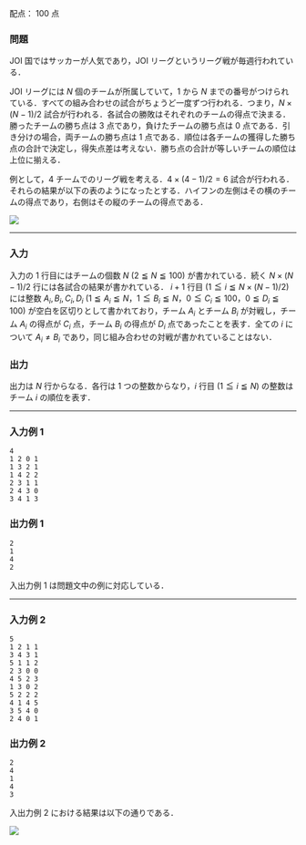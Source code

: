配点： $100$ 点

### 問題

JOI 国ではサッカーが人気であり，JOI リーグというリーグ戦が毎週行われている．

JOI リーグには $N$ 個のチームが所属していて，$1$ から $N$ までの番号がつけられている．すべての組み合わせの試合がちょうど一度ずつ行われる．つまり，$N \times (N - 1) / 2$ 試合が行われる．各試合の勝敗はそれぞれのチームの得点で決まる．勝ったチームの勝ち点は $3$ 点であり，負けたチームの勝ち点は $0$ 点である．引き分けの場合，両チームの勝ち点は $1$ 点である．順位は各チームの獲得した勝ち点の合計で決定し，得失点差は考えない．勝ち点の合計が等しいチームの順位は上位に揃える．

例として，$4$ チームでのリーグ戦を考える．$4 \times (4 - 1) / 2 = 6$ 試合が行われる．それらの結果が以下の表のようになったとする．ハイフンの左側はその横のチームの得点であり，右側はその縦のチームの得点である．

![](https://img.atcoder.jp/joi2012yo/2012-yo-t2-fig1.png)

---

### 入力

入力の $1$ 行目にはチームの個数 $N$ ($2 \leqq N \leqq 100$) が書かれている．続く $N \times (N - 1) / 2$ 行には各試合の結果が書かれている． $i + 1$ 行目 ($1 \leqq i \leqq N \times (N - 1) / 2$) には整数 $A_i, B_i, C_i, D_i$ ($1 \leqq A_i \leqq N$，$1 \leqq B_i \leqq N$，$0 \leqq C_i \leqq 100$，$0 \leqq D_i \leqq 100$) が空白を区切りとして書かれており，チーム $A_i$ とチーム $B_i$ が対戦し，チーム $A_i$ の得点が $C_i$ 点，チーム $B_i$ の得点が $D_i$ 点であったことを表す．全ての $i$ について $A_i \neq B_i$ であり，同じ組み合わせの対戦が書かれていることはない．

### 出力

出力は $N$ 行からなる．各行は $1$ つの整数からなり，$i$ 行目 ($1 \leqq i \leqq N$) の整数はチーム $i$ の順位を表す．

---

### 入力例 1

~~~
4
1 2 0 1
1 3 2 1
1 4 2 2
2 3 1 1
2 4 3 0
3 4 1 3
~~~

### 出力例 1

~~~
2
1
4
2
~~~

入出力例 $1$ は問題文中の例に対応している．

---

### 入力例 2

~~~
5
1 2 1 1
3 4 3 1
5 1 1 2
2 3 0 0
4 5 2 3
1 3 0 2
5 2 2 2
4 1 4 5
3 5 4 0
2 4 0 1
~~~

### 出力例 2

~~~
2
4
1
4
3
~~~

入出力例 $2$ における結果は以下の通りである．

![](https://img.atcoder.jp/joi2012yo/2012-yo-t2-fig2.png)
